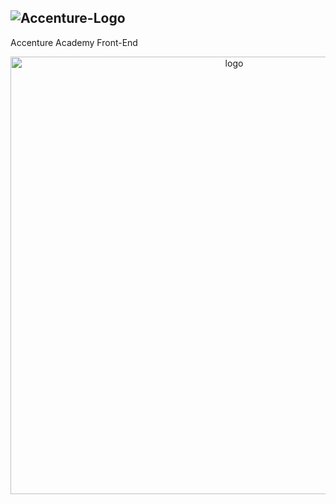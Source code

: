 ## ![Accenture-Logo](https://user-images.githubusercontent.com/98053054/150647892-e6aa9263-f8ce-4056-8d73-d2b3e3e61a6b.png)
 Accenture Academy Front-End

<div align="center">
  <img src="https://user-images.githubusercontent.com/98053054/150647565-a317657b-c4da-40e4-9c09-15618652de07.svg" margin="10px" width="700" alt="logo"/>
</div>


